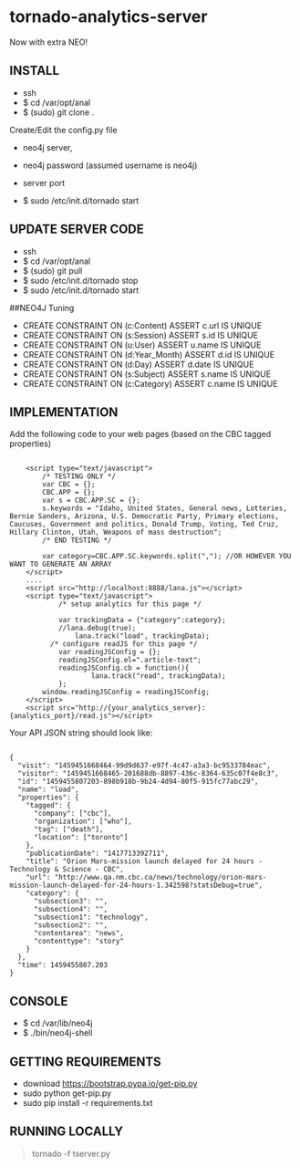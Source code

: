 # tornado-analytics-server

Now with extra NEO!

## INSTALL

* ssh
* $ cd /var/opt/anal
* $ (sudo) git clone <repo-path> .

Create/Edit the config.py file 
* neo4j server, 
* neo4j password (assumed username is neo4j) 
* server port 

* $ sudo /etc/init.d/tornado start

## UPDATE SERVER CODE

* ssh
* $ cd /var/opt/anal
* $ (sudo) git pull
* $ sudo /etc/init.d/tornado stop
* $ sudo /etc/init.d/tornado start

##NEO4J Tuning

* CREATE CONSTRAINT ON (c:Content) ASSERT c.url IS UNIQUE
* CREATE CONSTRAINT ON (s:Session) ASSERT s.id IS UNIQUE
* CREATE CONSTRAINT ON (u:User) ASSERT u.name IS UNIQUE
* CREATE CONSTRAINT ON (d:Year_Month) ASSERT d.id IS UNIQUE 
* CREATE CONSTRAINT ON (d:Day) ASSERT d.date IS UNIQUE 
* CREATE CONSTRAINT ON (s:Subject) ASSERT s.name IS UNIQUE 
* CREATE CONSTRAINT ON (c:Category) ASSERT c.name IS UNIQUE 








## IMPLEMENTATION

Add the following code to your web pages (based on the CBC tagged properties)
```

    <script type="text/javascript">
        /* TESTING ONLY */
        var CBC = {};
        CBC.APP = {};
        var s = CBC.APP.SC = {};
        s.keywords = "Idaho, United States, General news, Lotteries, Bernie Sanders, Arizona, U.S. Democratic Party, Primary elections, Caucuses, Government and politics, Donald Trump, Voting, Ted Cruz, Hillary Clinton, Utah, Weapons of mass destruction";
        /* END TESTING */
        
        var category=CBC.APP.SC.keywords.split(","); //OR HOWEVER YOU WANT TO GENERATE AN ARRAY
    </script>
    ....
    <script src="http://localhost:8888/lana.js"></script>
    <script type="text/javascript">
			/* setup analytics for this page */
			
			var trackingData = {"category":category};
			//lana.debug(true);
    			lana.track("load", trackingData);
		  /* configure readJS for this page */
			var readingJSConfig = {};
			readingJSConfig.el=".article-text";
			readingJSConfig.cb = function(){
		    		lana.track("read", trackingData);
			}; 
		window.readingJSConfig = readingJSConfig;
    </script>
    <script src="http://{your_analytics_server}:{analytics_port}/read.js"></script>

```
Your API JSON string should look like: 

```

{
  "visit": "1459451668464-99d9d637-e97f-4c47-a3a3-bc9533784eac",
  "visitor": "1459451668465-201688db-8897-436c-8364-635c07f4e8c3",
  "id": "1459455807203-898b918b-9b24-4d94-80f5-915fc77abc29",
  "name": "load",
  "properties": {
    "tagged": {
      "company": ["cbc"],
      "organization": ["who"],
      "tag": ["death"],
      "location": ["toronto"]
    },
    "publicationDate": "1417713392711",
    "title": "Orion Mars-mission launch delayed for 24 hours - Technology & Science - CBC",
    "url": "http://www.qa.nm.cbc.ca/news/technology/orion-mars-mission-launch-delayed-for-24-hours-1.342598?statsDebug=true",
    "category": {
      "subsection3": "",
      "subsection4": "",
      "subsection1": "technology",
      "subsection2": "",
      "contentarea": "news",
      "contenttype": "story"
    }
  },
  "time": 1459455807.203
}
```

## CONSOLE

* $ cd /var/lib/neo4j
* $ ./bin/neo4j-shell

## GETTING REQUIREMENTS
* download https://bootstrap.pypa.io/get-pip.py
* sudo python get-pip.py
* sudo pip install -r requirements.txt

## RUNNING LOCALLY

> tornado -f tserver.py

